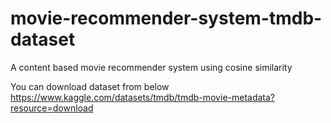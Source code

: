 # movie-recommender-system-tmdb-dataset
A content based movie recommender system using cosine similarity

You can download dataset from below
https://www.kaggle.com/datasets/tmdb/tmdb-movie-metadata?resource=download

